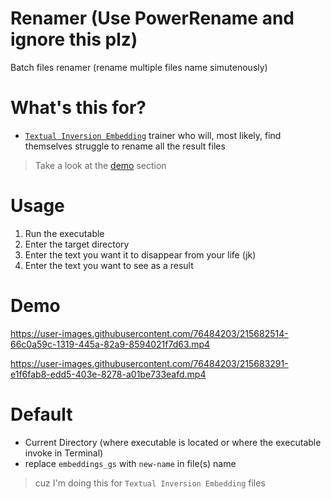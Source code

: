 # Renamer (Use PowerRename and ignore this plz)

Batch files renamer (rename multiple files name simutenously)

# What's this for?

- [`Textual Inversion Embedding`](https://huggingface.co/docs/diffusers/training/text_inversion) trainer who will, most likely, find themselves struggle to rename all the result files
> Take a look at the [demo](https://github.com/Meonako/renamer#demo) section

# Usage

1. Run the executable
2. Enter the target directory
3. Enter the text you want it to disappear from your life (jk)
4. Enter the text you want to see as a result

# Demo

https://user-images.githubusercontent.com/76484203/215682514-66c0a59c-1319-445a-82a9-8594021f7d63.mp4

https://user-images.githubusercontent.com/76484203/215683291-e1f6fab8-edd5-403e-8278-a01be733eafd.mp4

# Default

- Current Directory (where executable is located or where the executable invoke in Terminal)
- replace `embeddings_gs` with `new-name` in file(s) name
> cuz I'm doing this for `Textual Inversion Embedding` files
